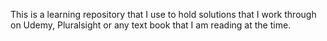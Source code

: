 This is a learning repository that I use to hold solutions that I work through on Udemy, Pluralsight or any text book that I am reading at the time. 

